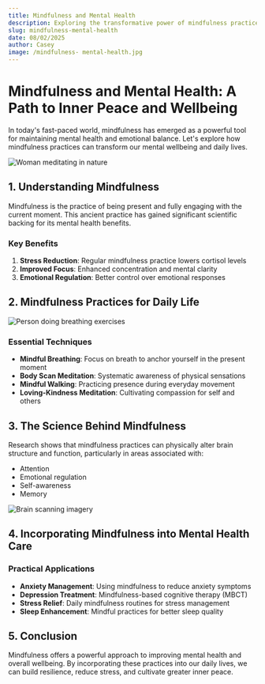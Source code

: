 ```yaml
---
title: Mindfulness and Mental Health
description: Exploring the transformative power of mindfulness practices for better mental wellbeing
slug: mindfulness-mental-health
date: 08/02/2025
author: Casey
image: /mindfulness- mental-health.jpg
---
```


# Mindfulness and Mental Health: A Path to Inner Peace and Wellbeing

In today's fast-paced world, mindfulness has emerged as a powerful tool for maintaining mental health and emotional balance. Let's explore how mindfulness practices can transform our mental wellbeing and daily lives.

![Woman meditating in nature](/meditation-woman.jpg)

## 1. Understanding Mindfulness

Mindfulness is the practice of being present and fully engaging with the current moment. This ancient practice has gained significant scientific backing for its mental health benefits.

### Key Benefits

1. **Stress Reduction**: Regular mindfulness practice lowers cortisol levels
2. **Improved Focus**: Enhanced concentration and mental clarity
3. **Emotional Regulation**: Better control over emotional responses

## 2. Mindfulness Practices for Daily Life

![Person doing breathing exercises](/breathing-exercises.webp)

### Essential Techniques

- **Mindful Breathing**: Focus on breath to anchor yourself in the present moment
- **Body Scan Meditation**: Systematic awareness of physical sensations
- **Mindful Walking**: Practicing presence during everyday movement
- **Loving-Kindness Meditation**: Cultivating compassion for self and others

## 3. The Science Behind Mindfulness

Research shows that mindfulness practices can physically alter brain structure and function, particularly in areas associated with:

- Attention
- Emotional regulation
- Self-awareness
- Memory

![Brain scanning imagery](/brain-scanning.jpg)

## 4. Incorporating Mindfulness into Mental Health Care

### Practical Applications

- **Anxiety Management**: Using mindfulness to reduce anxiety symptoms
- **Depression Treatment**: Mindfulness-based cognitive therapy (MBCT)
- **Stress Relief**: Daily mindfulness routines for stress management
- **Sleep Enhancement**: Mindful practices for better sleep quality

## 5. Conclusion

Mindfulness offers a powerful approach to improving mental health and overall wellbeing. By incorporating these practices into our daily lives, we can build resilience, reduce stress, and cultivate greater inner peace.